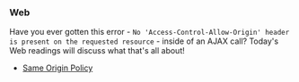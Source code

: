 ### Web

Have you ever gotten this error - `No 'Access-Control-Allow-Origin' header is present on the requested resource` - inside of an AJAX call? Today's Web readings will discuss what that's all about!

* [Same Origin Policy](https://developer.mozilla.org/en-US/docs/Web/Security/Same-origin_policy)